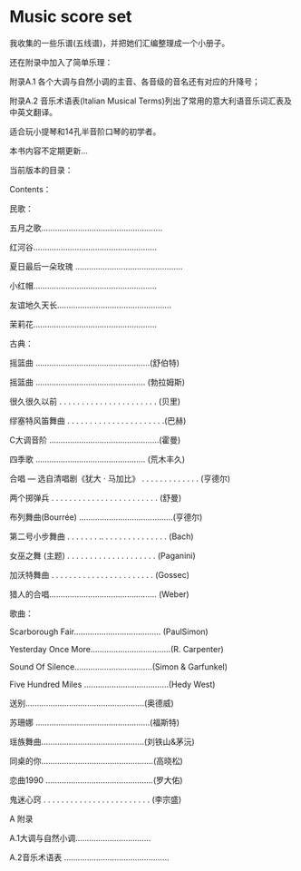 # Music score set
我收集的一些乐谱(五线谱)，并把她们汇编整理成一个小册子。

还在附录中加入了简单乐理：

附录A.1 各个大调与自然小调的主音、各音级的音名还有对应的升降号；

附录A.2 音乐术语表(Italian Musical Terms)列出了常用的意大利语音乐词汇表及中英文翻译。

适合玩小提琴和14孔半音阶口琴的初学者。

本书内容不定期更新...

当前版本的目录：

Contents：

民歌：

五月之歌..................................................... 

红河谷...................................................... 

夏日最后一朵玫瑰 ............................................... 

小红帽......................................................

友谊地久天长.................................................. 

茉莉花......................................................

古典：

摇篮曲 ..................................................(舒伯特)

摇篮曲 ................................................ (勃拉姆斯)

很久很久以前 . . . . . . . . . . . . . . . . . . . . . .  (贝里) 

缪塞特风笛舞曲 . . . . . . . . . . . . . . . . . . . . . .(巴赫) 

C大调音阶 ................................................(霍曼)

四季歌 ................................................ (荒木丰久)

合唱 — 选自清唱剧《犹大 · 马加比》 . . . . . . . . . . . . . (亨德尔) 

两个掷弹兵 . . . . . . . . . . . . . . . . . . . . . . . . (舒曼)

布列舞曲(Bourrée) .........................................(亨德尔)

第二号小步舞曲 . . . . . . . .. . . . . . . . . . . . . . . (Bach)

女巫之舞 (主题) . . . . . . . . . . . . .  . . . . . . . (Paganini)

加沃特舞曲 . . . . . . . . . . . . . . . . . . . . . . . (Gossec)

猎人的合唱............................................... (Weber)

歌曲：

Scarborough Fair...................................... (PaulSimon)

Yesterday Once More...................................(R. Carpenter) 

Sound Of Silence..................................(Simon & Garfunkel) 

Five Hundred Miles .....................................(Hedy West)

送别....................................................(奥德威)

苏珊娜 ..................................................(福斯特) 

瑶族舞曲.............................................(刘铁山&茅沅) 

同桌的你.................................................(高晓松) 

恋曲1990 ...............................................(罗大佑)

鬼迷心窍 . . . . . . . . . . . . . . . . . .  . . . . . . (李宗盛)

A 附录

A.1大调与自然小调.................................

A.2音乐术语表 ..............................................
